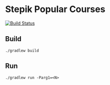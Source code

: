 # Stepik Popular Courses
[![Build Status](https://travis-ci.org/VadimFarutin/JB-Test.svg?branch=master)](https://travis-ci.org/VadimFarutin/JB-Test)

## Build
```
./gradlew build
```

## Run
```
./gradlew run -Parg1=<N>
```
